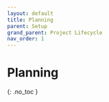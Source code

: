 ```yaml
---
layout: default
title: Planning
parent: Setup
grand_parent: Project Lifecycle
nav_order: 1
---
```


# Planning
{: .no_toc }